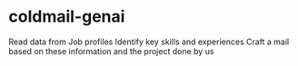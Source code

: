 # coldmail-genai

Read data from Job profiles
Identify key skills and experiences
Craft a mail based on these information and the project done by us
